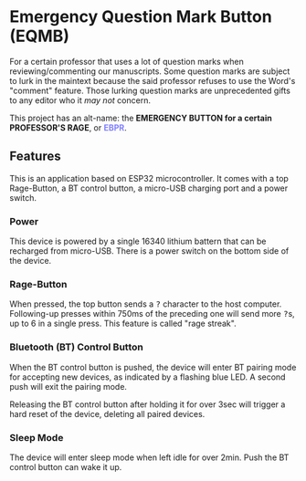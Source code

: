 # Emergency Question Mark Button (EQMB)

For a certain professor that uses a lot of question marks when reviewing/commenting our manuscripts.
Some question marks are subject to lurk in the maintext because the said professor refuses to use the Word's "comment" feature. Those lurking question marks are unprecedented gifts to any editor who it *may not* concern.

This project has an alt-name: the <b>EMERGENCY BUTTON for a certain PROFESSOR'S RAGE</b>, or <b><font color="#8080ff">EBPR</font></b>.

## Features

This is an application based on ESP32 microcontroller. It comes with a top Rage-Button, a BT control button, a micro-USB charging port and a power switch.

### Power

This device is powered by a single 16340 lithium battern that can be recharged from micro-USB. There is a power switch on the bottom side of the device.

### Rage-Button

When pressed, the top button sends a <kbd>?</kbd> character to the host computer. Following-up presses within 750ms of the preceding one will send more <kbd>?</kbd>s, up to 6 in a single press. This feature is called "rage streak".

### Bluetooth (BT) Control Button

When the BT control button is pushed, the device will enter BT pairing mode for accepting new devices, as indicated by a flashing blue LED. A second push will exit the pairing mode.

Releasing the BT control button after holding it for over 3sec will trigger a hard reset of the device, deleting all paired devices.

### Sleep Mode

The device will enter sleep mode when left idle for over 2min. Push the BT control button can wake it up.
